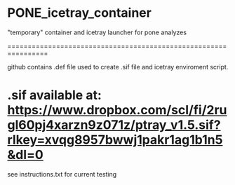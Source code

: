 # PONE_icetray_container
"temporary" container and icetray launcher for pone analyzes

================================================================

github contains .def file used to create .sif file and icetray enviroment script.

.sif available at: https://www.dropbox.com/scl/fi/2rugl60pj4xarzn9z071z/ptray_v1.5.sif?rlkey=xvqg8957bwwj1pakr1ag1b1n5&dl=0
================================================================

see instructions.txt for current testing
